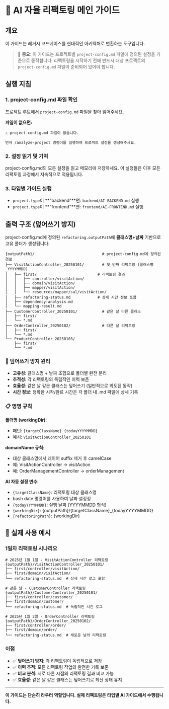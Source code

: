 # 🤖 AI 자율 리팩토링 메인 가이드

## 개요
이 가이드는 레거시 코드베이스를 현대적인 아키텍처로 변환하는 도구입니다.

> 📌 **중요**: 이 가이드는 프로젝트별 `project-config.md` 파일에 정의된 설정을 기준으로 동작합니다.
> 리팩토링을 시작하기 전에 반드시 대상 프로젝트의 `project-config.md` 파일이 준비되어 있어야 합니다.

## 실행 지침

### 1. project-config.md 파일 확인
프로젝트 루트에서 `project-config.md` 파일을 찾아 읽어주세요.

**파일이 없으면:**
```
⚠️ project-config.md 파일이 없습니다.

먼저 /analyze-project 명령어를 실행하여 프로젝트 설정을 생성해주세요.
```

### 2. 설정 읽기 및 기억
project-config.md의 모든 설정을 읽고 메모리에 저장하세요. 
이 설정들은 이후 모든 리팩토링 과정에서 지속적으로 적용됩니다.

### 3. 타입별 가이드 실행
- `project.type`이 **"backend"**면: `backend/AI-BACKEND.md` 실행
- `project.type`이 **"frontend"**면: `frontend/AI-FRONTEND.md` 실행

## 출력 구조 (덮어쓰기 방지)
project-config.md에 정의된 `refactoring.outputPath`에 **클래스명+날짜** 기반으로 고유 폴더가 생성됩니다:

```
{outputPath}/                              # project-config.md에 정의된 경로
├── VisitActionController_20250101/        # 첫 번째 리팩토링 (클래스명_YYYYMMDD)
│   ├── first/                           # 리팩토링 결과
│   │   ├── controller/visitAction/
│   │   ├── domain/visitAction/
│   │   ├── mapper/visitAction/
│   │   └── resources/mapper/sal/visitAction/
│   ├── refactoring-status.md            # 상세 시간 정보 포함
│   ├── dependency-analysis.md
│   └── mapping-result.md
├── CustomerController_20250101/           # 같은 날 다른 클래스
│   ├── first/
│   └── *.md
├── OrderController_20250102/              # 다른 날 리팩토링
│   ├── first/
│   └── *.md
└── ProductController_20250103/
    ├── first/
    └── *.md
```

### 🔄 덮어쓰기 방지 원리
- **고유성**: 클래스명 + 날짜 조합으로 폴더별 완전 분리
- **추적성**: 각 리팩토링의 독립적인 이력 보존
- **효율성**: 같은 날 같은 클래스는 덮어쓰기 (일반적으로 의도된 동작)
- **시간 정보**: 정확한 시작/완료 시간은 각 폴더 내 .md 파일에 상세 기록

### 📋 명명 규칙

**폴더명 (workingDir)**:
- 패턴: `{targetClassName}_{todayYYYYMMDD}`
- 예시: `VisitActionController_20250101`

**domainName 규칙**:
- 대상 클래스명에서 레이어 suffix 제거 후 camelCase
- 예: VisitActionController → visitAction
- 예: OrderManagementController → orderManagement

**AI 자동 설정 변수**:
- `{targetClassName}`: 리팩토링 대상 클래스명
- bash date 명령어를 사용하여 날짜 설정정
- `{todayYYYYMMDD}`: 실행 날짜 (YYYYMMDD 형식)
- `{workingDir}`: {outputPath}/{targetClassName}_{todayYYYYMMDD}
- `{refactoringPath}`: {workingDir}

## 🚀 실제 사용 예시

### 1일차 리팩토링 시나리오
```
# 2025년 1월 1일 - VisitActionController 리팩토링
{outputPath}/VisitActionController_20250101/
├── first/controller/visitAction/
├── first/domain/visitAction/
└── refactoring-status.md  # 상세 시간 로그 포함

# 같은 날 - CustomerController 리팩토링
{outputPath}/CustomerController_20250101/
├── first/controller/customer/
├── first/domain/customer/
└── refactoring-status.md  # 독립적인 시간 로그

# 2025년 1월 2일 - OrderController 리팩토링
{outputPath}/OrderController_20250102/
├── first/controller/order/
├── first/domain/order/
└── refactoring-status.md  # 새로운 날의 리팩토링
```

### 이점
- ✅ **덮어쓰기 방지**: 각 리팩토링이 독립적으로 저장
- ✅ **이력 추적**: 모든 리팩토링 작업의 완전한 기록 보존
- ✅ **비교 분석**: 서로 다른 시점의 리팩토링 결과 비교 가능
- ✅ **효율성**: 같은 날 같은 클래스는 덮어쓰기로 최신 상태 유지

---

**이 가이드는 단순히 라우터 역할입니다. 실제 리팩토링은 타입별 AI 가이드에서 수행됩니다.**